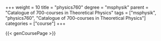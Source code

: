 +++
weight = 10
title = "physics760"
degree = "msphysik"
parent = "Catalogue of 700-courses in Theoretical Physics"
tags = ["msphysik", "physics760", "Catalogue of 700-courses in Theoretical Physics"]
categories = ["course"]
+++

{{< genCoursePage >}}
